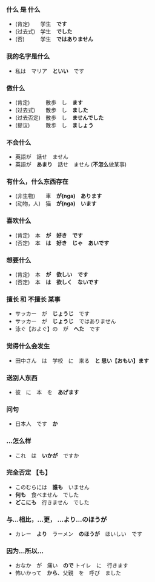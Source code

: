 ### 什么 是 什么
- (肯定)　　学生　**です**
- (过去式)　学生　**でした**
- (否)　　　学生　**ではありません**

### 我的名字是什么
- 私は　マリア　**といい**　です

### 做什么
- (肯定)　　　散歩　し　**ます**
- (过去式)　　散歩　し　**ました**
- (过去否定)　散歩　し　**ませんでした**
- (提议)　　　散歩　し　**ましょう**

### 不会什么
- 英語が　話せ　ません
- 英語が　**あまり**　話せ　ません (**不怎么**做某事)

### 有什么，什么东西存在
- (非生物)　　車　**が(nga)　あります**
- (动物，人)　猫　**が(nga)　います**

### 喜欢什么
- (肯定)　本　**が**　**好き　です**
- (否定)　本　**は**　**好き　じゃ　あいです**

### 想要什么
- (肯定)　本　**が**　**欲しい　です**
- (否定)　本　**は**　**欲しく　ないです**

### 擅长 和 不擅长 某事

- サッカー　が　**じょうじ**　です
- サッカー　が　**じょうじ**　ではありません　
- 泳ぐ【およぐ】の　が　**へた**　です

### 觉得什么会发生

- 田中さん　は　学校　に　来る　**と 思い【おもい】ます**

### 送别人东西

- 彼　に　本　を　**あげます**

### 问句

- 日本人　です　**か**

### ...怎么样

- これ　は　**いかが**　ですか

### 完全否定 【も】

- このむらには　**誰も**　いません
- **何も**　食べません　でした
- **どこにも**　行きません　でした

### 与...相比，...更， ...より...のほうが

- カレー　**より**　ラーメン　**のほうが**　ほいしい　です

### 因为...所以...

- おなか　が　痛い　**ので** トイレ　に　行きます
- 怖いかって　**から**、父親　を　呼び　ました
